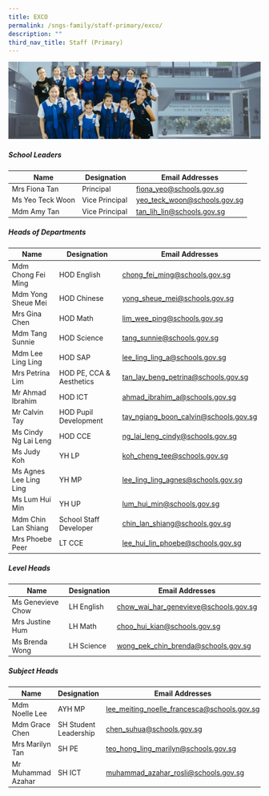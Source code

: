 ```yaml
---
title: EXCO
permalink: /sngs-family/staff-primary/exco/
description: ""
third_nav_title: Staff (Primary)
---
```

![](/images/01%20Banner%20Photos/subpage%2001%20about%20us.jpg)

##### **School Leaders**

| Name | Designation | Email Addresses |
| --- | --- | --- |
| Mrs Fiona Tan | Principal | [fiona\_yeo@schools.gov.sg](mailto:fiona_yeo@schools.gov.sg) |
| Ms Yeo Teck Woon | Vice Principal | [yeo\_teck\_woon@schools.gov.sg](mailto:yeo_teck_woon@schools.gov.sg) |
| Mdm Amy Tan  | Vice Principal  | [tan\_lih\_lin@schools.gov.sg](mailto:%C2%A0tan_lih_lin@schools.gov.sg) |

#####  **Heads of Departments**

| Name | Designation | Email Addresses |
| --- | --- | --- |
| Mdm Chong Fei Ming | HOD English | [chong_fei_ming@schools.gov.sg](mailto:chong_fei_ming@schools.gov.sg) |
| Mdm Yong Sheue Mei  | HOD Chinese   | [yong_sheue_mei@schools.gov.sg](mailto:yong_sheue_mei@schools.gov.sg) |
| Mrs Gina Chen   | HOD Math   | [lim_wee_ping@schools.gov.sg](mailto:lim_wee_ping@schools.gov.sg) |
| Mdm Tang Sunnie | HOD Science | [tang_sunnie@schools.gov.sg](mailto:tang_sunnie@schools.gov.sg) |
| Mdm Lee Ling Ling | HOD SAP | [lee_ling_ling_a@schools.gov.sg](mailto:lee_ling_ling_a@schools.gov.sg) |
| Mrs Petrina Lim | HOD PE, CCA & Aesthetics | [tan_lay_beng_petrina@schools.gov.sg](mailto:tan_lay_beng_petrina@schools.gov.sg) |
| Mr Ahmad Ibrahim | HOD ICT | [ahmad_ibrahim_a@schools.gov.sg](mailto:ahmad_ibrahim_a@schools.gov.sg) |
| Mr Calvin Tay | HOD Pupil Development | [tay_ngiang_boon_calvin@schools.gov.sg](mailto:tay_ngiang_boon_calvin@schools.gov.sg) |
| Ms Cindy Ng Lai Leng | HOD CCE | [ng_lai_leng_cindy@schools.gov.sg](mailto:ng_lai_leng_cindy@schools.gov.sg) |
| Ms Judy Koh | YH LP  | [koh_cheng_tee@schools.gov.sg](mailto:koh_cheng_tee@schools.gov.sg) |
| Ms Agnes Lee Ling Ling | YH MP | [lee_ling_ling_agnes@schools.gov.sg](mailto:lee_ling_ling_agnes@schools.gov.sg) |
| Ms Lum Hui Min | YH UP | [lum_hui_min@schools.gov.sg](mailto:lum_hui_min@schools.gov.sg) |
| Mdm Chin Lan Shiang | School Staff Developer | [chin_lan_shiang@schools.gov.sg](mailto:chin_lan_shiang@schools.gov.sg) |
| Mrs Phoebe Peer | LT CCE |[lee_hui_lin_phoebe@schools.gov.sg](mailto:lee_hui_lin_phoebe@schools.gov.sg) |

  

##### **Level Heads**

| Name | Designation | Email Addresses |
| --- | --- | --- |
| Ms Genevieve Chow  | LH English | [chow_wai_har_genevieve@schools.gov.sg](mailto:chow_wai_har_genevieve@schools.gov.sg) |
| Mrs Justine Hum | LH Math  | [choo_hui_kian@schools.gov.sg](mailto:choo_hui_kian@schools.gov.sg) |
| Ms Brenda Wong | LH Science | [wong_pek_chin_brenda@schools.gov.sg](mailto:wong_pek_chin_brenda@schools.gov.sg) |


##### **Subject Heads**

| Name | Designation | Email Addresses |
| --- | --- | --- |
| Mdm Noelle Lee  | AYH MP | [lee\_meiting\_noelle\_francesca@schools.gov.sg](mailto:lee_meiting_noelle_francesca@schools.gov.sg) |
| Mdm Grace Chen | SH Student Leadership | [chen\_suhua@schools.gov.sg](mailto:chen_suhua@schools.gov.sg) |
| Mrs Marilyn Tan | SH PE | [teo\_hong\_ling\_marilyn@schools.gov.sg](mailto:teo_hong_ling_marilyn@schools.gov.sg) |
| Mr Muhammad Azahar  | SH ICT  | [muhammad\_azahar\_rosli@schools.gov.sg](mailto:muhammad_azahar_rosli@schools.gov.sg)  |